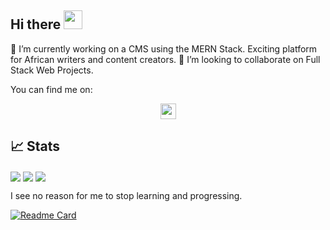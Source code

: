 ## Hi there <img src="https://raw.githubusercontent.com/MartinHeinz/MartinHeinz/master/wave.gif" width="30px">

🔭 I’m currently working on a CMS using the MERN Stack. Exciting platform for African writers and content creators.
👯 I’m looking to collaborate on Full Stack Web Projects.

You can find me on: <p align="center"> <a href="https://twitter.com/BMwemaWire"><img src="https://img.shields.io/badge/twitter-%231DA1F2.svg?&style=for-the-badge&logo=twitter&logoColor=white" height=25></a></p>

## &#x1f4c8; Stats
<img align="center" src="https://github-readme-stats.vercel.app/api/top-langs/?username=BMWire&count_private=true&show_icons=true&theme=dracula" />
<img align="center" src="https://github-readme-stats.vercel.app/api/?username=BMWire&count_private=true&show_icons=true&theme=dracula" />
<img align="center" src="https://github-readme-stats.vercel.app/api/?username=BMWire&repo=Shishi-Mern&count_private=true&show_icons=true&theme=dracula" />

I see no reason for me to stop learning and progressing.

[![Readme Card](https://github-readme-stats.vercel.app/api/pin/?username=BMWire&repo=github-jobs&show_owner=true&theme=blueberry)](https://github.com/BMWire/github-readme-stats)
